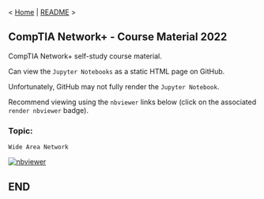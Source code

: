 < [Home](https://github.com/SeanOhAileasa) | [README](https://github.com/SeanOhAileasa/nkp-wide-area-network/blob/main/README.md) >

## CompTIA Network+ - Course Material 2022

CompTIA Network+ self-study course material.

Can view the ``Jupyter Notebooks`` as a static HTML page on GitHub.

Unfortunately, GitHub may not fully render the ``Jupyter Notebook``.

Recommend viewing using the ``nbviewer`` links below (click on the associated ``render nbviewer`` badge).

### Topic: 

``Wide Area Network`` 

[![nbviewer](https://raw.githubusercontent.com/jupyter/design/master/logos/Badges/nbviewer_badge.svg)](https://nbviewer.jupyter.org/github/SeanOhAileasa/nkp-wide-area-network/blob/main/nkp-wide-area-network.ipynb)

## END